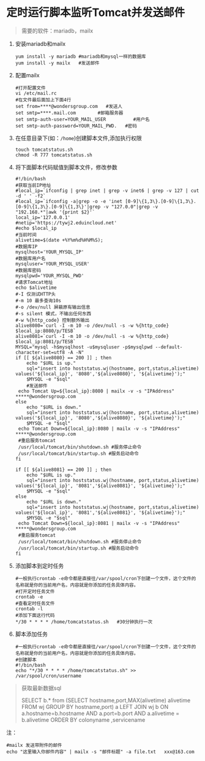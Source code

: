 # 定时运行脚本监听Tomcat并发送邮件

> 需要的软件：mariadb，mailx

1. 安装mariadb和mailx

   ```shell
   yum install -y mariadb #mariadb和mysql一样的数据库
   yum install -y mailx   #发送邮件
   ```

2. 配置mailx

   ```shell
   #打开配置文件
   vi /etc/mail.rc
   #在文件最后面加上下面4行
   set from=****@wondersgroup.com   #发送人
   set smtp=****.mail.com        #邮箱服务器
   set smtp-auth-user=YOUR_MAIL_USER          #用户名
   set smtp-auth-password=YOUR_MAIL_PWD.   #密码
   ```

3. 在任意目录下(如：`/home`)创建脚本文件,添加执行权限

   ```shell
   touch tomcatstatus.sh
   chmod -R 777 tomcatstatus.sh
   ```

4. 将下面脚本代码赋值到脚本文件，修改参数

   ```shell
   #!/bin/bash
   #获取当前IP地址
   #local_ip=`ifconfig | grep inet | grep -v inet6 | grep -v 127 | cut -d ' ' -f2`
   #local_ip=`ifconfig -a|grep -o -e 'inet [0-9]\{1,3\}.[0-9]\{1,3\}.[0-9]\{1,3\}.[0-9]\{1,3\}'|grep -v "127.0.0"|grep -v "192.168.*"|awk '{print $2}'`
   local_ip='127.0.0.1'
   #netip='https://tywj2.eduincloud.net'
   #echo $local_ip
   #当前时间
   alivetime=$(date +%Y%m%d%H%M%S);
   #数据库IP
   mysqlhost='YOUR_MYSQL_IP'
   #数据库用户名
   mysqluser='YOUR_MYSQL_USER'
   #数据库密码
   mysqlpwd='YOUR_MYSQL_PWD'
   #请求Tomcat地址
   echo $alivetime
   #-I 仅测试HTTP头
   #-m 10 最多查询10s
   #-o /dev/null 屏蔽原有输出信息
   #-s silent 模式，不输出任何东西
   #-w %{http_code} 控制额外输出
   alive8080=`curl -I -m 10 -o /dev/null -s -w %{http_code}  $local_ip:8080/p/TESB`
   alive8081=`curl -I -m 10 -o /dev/null -s -w %{http_code}  $local_ip:8081/p/TESB`
   MYSQL="mysql -h$mysqlhost -u$mysqluser -p$mysqlpwd --default-character-set=utf8 -A -N"
   if [[ ${alive8080} == 200 ]] ; then
       echo "$URL is up."
       sql="insert into hoststatus.wj(hostname, port,status,alivetime) values('${local_ip}', '8080','${alive8080}', '${alivetime}');"
       $MYSQL -e "$sql"
       #发送邮件
   	echo Tomcat Up=${local_ip}:8080 | mailx -v -s "IPAddress" *****@wondersgroup.com
   else
       echo "$URL is down."
       sql="insert into hoststatus.wj(hostname, port,status,alivetime) values('${local_ip}', '8080','${alive8080}', '${alivetime}');"
       $MYSQL -e "$sql"
   	echo Tomcat Down=${local_ip}:8080 | mailx -v -s "IPAddress" *****@wondersgroup.com
   	#重启服务tomcat
   	/usr/local/tomcat/bin/shutdown.sh #服务停止命令
   	/usr/local/tomcat/bin/startup.sh #服务启动命令
   fi
   
   if [[ ${alive8081} == 200 ]] ; then
       echo "$URL is up."
       sql="insert into hoststatus.wj(hostname, port,status,alivetime) values('${local_ip}', '8081','${alive8081}', '${alivetime}');"
       $MYSQL -e "$sql"
   else
       echo "$URL is down."
       sql="insert into hoststatus.wj(hostname, port,status,alivetime) values('${local_ip}', '8081','${alive8081}', '${alivetime}');"
       $MYSQL -e "$sql"
   	echo Tomcat Down=${local_ip}:8081 | mailx -v -s "IPAddress" *****@wondersgroup.com
   	#重启服务tomcat
   	/usr/local/tomcat/bin/shutdown.sh #服务停止命令
   	/usr/local/tomcat/bin/startup.sh #服务启动命令
   fi
   ```

5. 添加脚本到定时任务

   ```shell
   #一般执行crontab -e命令都是直接往/var/spool/cron下创建一个文件，这个文件的名称就是你的当前用户名，内容就是你添加的任务具体内容。
   #打开定时任务文件
   crontab -e
   #查看定时任务文件
   crontab -l
   #添加下面这行代码
   */30 * * * * /home/tomcatstatus.sh   #30分钟执行一次
   ```
   
6. 脚本添加任务

   ```shell
   #一般执行crontab -e命令都是直接往/var/spool/cron下创建一个文件，这个文件的名称就是你的当前用户名，内容就是你添加的任务具体内容。
   #创建脚本
   #!/bin/bash
   echo "*/30 * * * * /home/tomcatstatus.sh" >> /var/spool/cron/username
   ```

> 获取最新数据sql
>
> SELECT b.* from
> (SELECT hostname,port,MAX(alivetime) alivetime FROM wj GROUP BY hostname,port) a
> LEFT JOIN wj b ON a.hostname=b.hostname AND a.port=b.port AND a.alivetime = b.alivetime
> ORDER BY colonyname ,servicename

注：

```shell
#mailx 发送带附件的邮件
echo "这里输入你邮件内容" | mailx -s "邮件标题" -a file.txt   xxx@163.com
```


